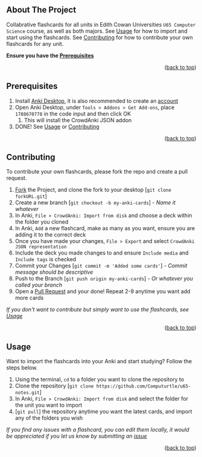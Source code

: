 <a name="readme-top"></a>

<!-- ABOUT THE PROJECT -->
## About The Project

Collabrative flashcards for all units in Edith Cowan Universities `U65 Computer Science` course, as well as both majors. See [Usage](#usage) for how to import and start using the flashcards. See [Contributing](#contributing) for how to contribute your own flashcards for any unit.

**Ensure you have the [Prerequisites](#prerequisites)**

<p align="right">(<a href="#readme-top">back to top</a>)</p>

<!-- PREREQUISITES -->
## Prerequisites

1. Install [Anki Desktop](https://apps.ankiweb.net/), it is also recommended to create an [account](https://ankiweb.net/about)
2. Open Anki Desktop, under `Tools > Addons > Get Add-ons`, place `1788670778` in the code input and then click OK
   1. This will install the CrowdAnki JSON addon
3. DONE! See [Usage](#usage) or [Contributing](#contributing)

<p align="right">(<a href="#readme-top">back to top</a>)</p>

<!-- CONTRIBUTING -->
## Contributing

To contribute your own flashcards, please fork the repo and create a pull request. 

1. [Fork](https://github.com/Computurtle/u65-notes/fork) the Project, and clone the fork to your desktop [`git clone forkURL.git`]
2. Create a new branch [`git checkout -b my-anki-cards`] - *Name it whatever*
3. In Anki, `File > CrowdAnki: Import from disk` and choose a deck within the folder you cloned
4. In Anki, `Add` a new flashcard, make as many as you want, ensure you are adding it to the correct deck
5. Once you have made your changes, `File > Export` and select `CrowdAnki JSON representation`
6. Include the deck you made changes to and ensure `Include media` and `Include tags` is checked
7. Commit your Changes [`git commit -m 'Added some cards'`] - *Commit message should be descriptive*
8. Push to the Branch [`git push origin my-anki-cards`] - *Or whatever you called your branch*
9. Open a [Pull Request](https://github.com/Computurtle/u65-notes/compare) and your done! Repeat 2-9 anytime you want add more cards

*If you don't want to contribute but simply want to use the flashcards, see [Usage](#usage)*

<p align="right">(<a href="#readme-top">back to top</a>)</p>

<!-- USAGE EXAMPLES -->
## Usage

Want to import the flashcards into your Anki and start studying? Follow the steps below.

1. Using the terminal, `cd` to a folder you want to clone the repository to
2. Clone the repository [`git clone https://github.com/Computurtle/u65-notes.git`]
3. In Anki, `File > CrowdAnki: Import from disk` and select the folder for the unit you want to import
4. [`git pull`] the repository anytime you want the latest cards, and import any of the folders you wish

*If you find any issues with a flashcard, you can edit them locally, it would be appreciated if you let us know by submitting an [issue](https://github.com/Computurtle/u65-notes/issues)*

<p align="right">(<a href="#readme-top">back to top</a>)</p>

<!-- MARKDOWN LINKS & IMAGES -->
[contributors-shield]: https://img.shields.io/github/contributors/Computurtle/u65-notes.svg?style=for-the-badge
[contributors-url]: https://github.com/Computurtle/u65-notes/graphs/contributors
[forks-shield]: https://img.shields.io/github/forks/Computurtle/u65-notes.svg?style=for-the-badge
[forks-url]: https://github.com/Computurtle/u65-notes/network/members
[stars-shield]: https://img.shields.io/github/stars/Computurtle/u65-notes.svg?style=for-the-badge
[stars-url]: https://github.com/Computurtle/u65-notes/stargazers
